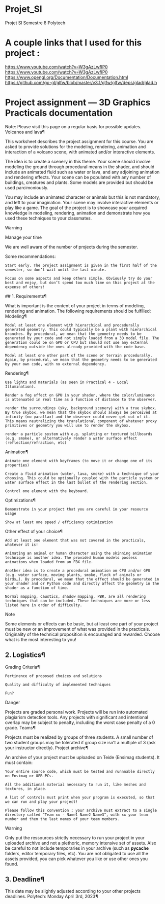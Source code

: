 # Projet_SI
Projet SI Semestre 8 Polytech 

# A couple links that I used for this project : 

https://www.youtube.com/watch?v=W3gAzLwfIP0
https://www.youtube.com/watch?v=W3gAzLwfIP0
https://www.opengl.org/Documentation/Documentation.html
https://github.com/go-gl/glfw/blob/master/v3.1/glfw/glfw/deps/glad/glad.h

# Project assignment — 3D Graphics Practicals documentation

Note: Please visit this page on a regular basis for possible updates.
Volcanos and lava¶

This worksheet describes the project assignment for this course. You are asked to provide solutions for the modeling, rendering, animation and interaction of a volcano scene, with animated and/or interactive elements.

The idea is to create a scenery in this theme. Your scene should involve modeling the ground through procedural means in the shader, and should include an animated fluid such as water or lava, and any adjoining animation and rendering effects. Your scene can be populated with any number of buildings, creatures and plants. Some models are provided but should be used parcimoniously.

You may include an animated character or animals but this is not mandatory, and left to your imagination. Your scene may involve interactive elements or play like a game. The goal of the project is to showcase your acquired knowledge in modeling, rendering, animation and demonstrate how you used these techniques to your classmates.

Warning

Manage your time

We are well aware of the number of projects during the semester.

Some recommendations:

    Start early. The project assignment is given in the first half of the semester, so don’t wait until the last minute.

    Focus on some aspects and keep others simple. Obviously try do your best and enjoy, but don’t spend too much time on this project at the expense of others!

## 1. Requirements¶

What is important is the content of your project in terms of modeling, rendering and animation. The following requirements should be fulfilled:
Modeling¶

    Model at least one element with hierarchical and procedurally generated geometry. This could typically be a plant with hierarchical branches. By procedural, we mean that the geometry needs to be generated by your code and not simply loaded from a 3D model file. The generation could be on GPU or CPU but should not use any external dependency outside the ones already provided with the code base.

    Model at least one other part of the scene or terrain procedurally. Again, by procedural, we mean that the geometry needs to be generated by your own code, with no external dependency.

Rendering¶

    Use lights and materials (as seen in Practical 4 - Local Illumination).

    Render a fog effect on GPU in your shader, where the color/luminance is attenuated in real time as a function of distance to the observer.

    render the surroundings (sky, background scenery) with a true skybox. By true skybox, we mean that the skybox should always be perceived at infinity (no parallax) and the observer could never get out of it. This means neutralizing the translational component of whatever proxy primitives or geometry you will use to render the skybox.

    render a particle system with e.g. splatting or textured billboards (e.g. smoke), or alternatively render a water surface effect (reflection/refraction, etc)

Animation¶

    Animate one element with keyframes (to move it or change one of its properties)

    Create a fluid animation (water, lava, smoke) with a technique of your choosing. This could be optionally coupled with the particle system or water surface effect in the last bullet of the rendering section.

    Control one element with the keyboard.

Optimizations¶

    Demonstrate in your project that you are careful in your resource usage

    Show at least one speed / efficiency optimization

Other effect of your choice¶

    Add at least one element that was not covered in the practicals, whatever it is!

    Animating an animal or human character using the skinning animation technique is another idea. The provided human models possess animations when loaded from an FBX file.

    Another idea is to create a procedural animation on CPU and/or GPU (e.g. water surface, moving plants, smoke, flock of animals or birds…). By procedural, we mean that the effect should be generated in your shader and or Python code and directly affect the geometry in the shader as a function of time.

    Normal mapping, caustics, shadow mapping, PBR, are all rendering techniques that can be included. These techniques are more or less listed here in order of difficulty.

Note

Some elements or effects can be basic, but at least one part of your project must be new or an improvement of what was provided in the practicals. Originality of the technical proposition is encouraged and rewarded. Choose what is the most interesting to you!

## 2. Logistics¶
Grading Criteria¶

    Pertinence of proposed choices and solutions

    Quality and difficulty of implemented techniques

    Fun?

Danger

Projects are graded personal work. Projects will be run into automated plagiarism detection tools. Any projects with significant and intentional overlap may be subject to penalty, including the worst case penalty of a 0 grade.
Teams¶

Projects must be realized by groups of three students. A small number of two student groups may be tolerated if group size isn’t a multiple of 3 (ask your instructor directly).
Project archive¶

An archive of your project must be uploaded on Teide (Ensimag students). It must contain:

    Your entire source code, which must be tested and runnnable directly on Ensimag or UFR PCs.

    All the additional material necessary to run it, like meshes and textures, in place.

    A list of controls must print when your program is executed, so that we can run and play your project!

    Please follow this convention : your archive must extract to a single directory called “Team xx - Name1 Name2 Name3”, with xx your team number and then the last names of your team members.

Warning

Only put the ressources strictly necessary to run your project in your uploaded archive and not a plethoric, memory intensive set of assets. Also be careful to not include temporaries in your archive (such as __pycache__ folders, editor temporary files, etc). You are not obligated to use all the assets provided, you can pick whatever you like or use other ones you found.

## 3. Deadline¶

This date may be slightly adjusted according to your other projects deadlines.
Polytech: Monday April 3rd, 2023¶
